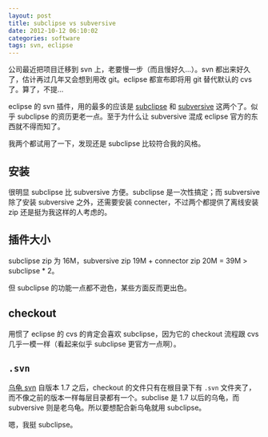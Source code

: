 ```yaml
---
layout: post
title: subclipse vs subversive
date: 2012-10-12 06:10:02
categories: software
tags: svn, eclipse
---
```


公司最近把项目迁移到 svn 上，老要慢一步（而且慢好久...）。svn 都出来好久了，估计再过几年又会想到用改 git。eclipse 都宣布即将用 git 替代默认的 cvs 了。算了，不提...

eclipse 的 svn 插件，用的最多的应该是 [subclipse](http://subclipse.tigris.org) 和 [subversive](http://www.eclipse.org/subversive/) 这两个了。似乎 subclipse 的资历更老一点。至于为什么让 subversive 混成 eclipse 官方的东西就不得而知了。

我两个都试用了一下，发现还是 subclipse 比较符合我的风格。

## 安装

很明显 subclipse 比 subversive 方便。subclipse 是一次性搞定；而 subversive 除了安装 subversive 之外，还需要安装 connecter，不过两个都提供了离线安装 zip 还是挺为我这样的人考虑的。

## 插件大小

subclipse zip 为 16M，subversive zip 19M + connector zip 20M = 39M > subclipse * 2。

但 subclipse 的功能一点都不逊色，某些方面反而更出色。

## checkout

用惯了 eclipse 的 cvs 的肯定会喜欢 subclipse，因为它的 checkout 流程跟 cvs 几乎一模一样（看起来似乎 subclipse 更官方一点啊）。

## `.svn`

[乌龟 svn](http://tortoisesvn.net) 自版本 1.7 之后，checkout 的文件只有在根目录下有 `.svn` 文件夹了，而不像之前的版本一样每层目录都有一个。subclise 是 1.7 以后的乌龟，而 subversive 则是老乌龟。所以要想配合新乌龟就用 subclipse。

嗯，我挺 subclipse。